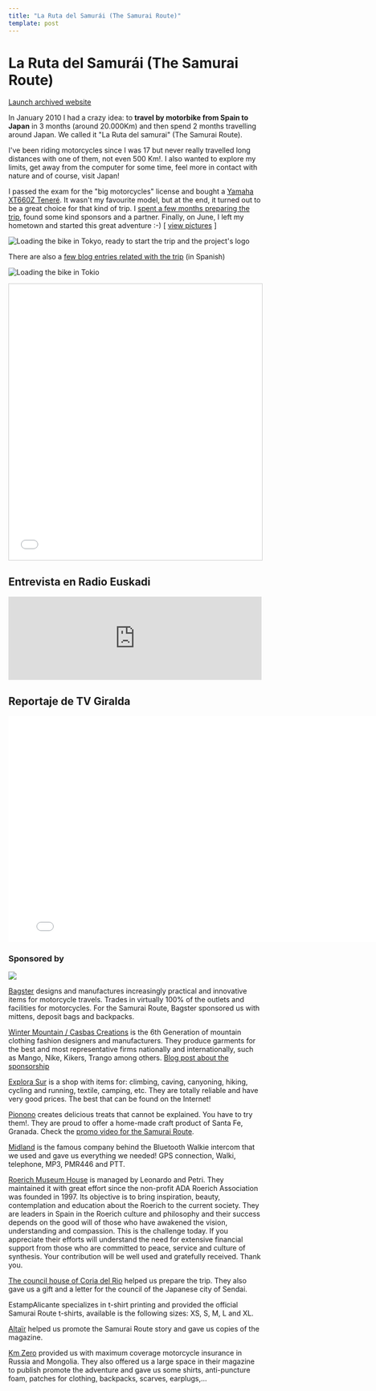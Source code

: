 ```yaml
---
title: "La Ruta del Samurái (The Samurai Route)"
template: post
---
```


# La Ruta del Samurái (The Samurai Route)

<p class="align-center">
<a class="btn" href="http://rutasamurai.herokuapp.com" target="_blank">Launch archived website</a>
</p>

In January 2010 I had a crazy idea: to **travel by motorbike from Spain to Japan** in 3 months (around 20.000Km) and then spend 2 months travelling around Japan. We called it "La Ruta del samurai" (The Samurai Route).

I've been riding motorcycles since I was 17 but never really travelled long distances with one of them, not even 500 Km!. I also wanted to explore my limits, get away from the computer for some time, feel more in contact with nature and of course, visit Japan!

I passed the exam for the "big motorcycles" license and bought a [Yamaha XT660Z Teneré](https://en.wikipedia.org/wiki/Yamaha_XT660Z_T%C3%A9n%C3%A9r%C3%A9). It wasn't my favourite model, but at the end, it turned out to be a great choice for that kind of trip. I [spent a few months preparing the trip](/category/samurai-route), found some kind sponsors and a partner. Finally, on June, I left my hometown and started this great adventure :-) [ <a href="https://www.facebook.com/rutasamurai/photos_stream?tab=photos_albums" target="_blank">view pictures</a> ]

![](/samurai-route/images/1.jpg "Loading the bike in Tokyo, ready to start the trip and the project's logo")

There are also a [few blog entries related with the trip](/category/samurai-route) (in Spanish)

![Loading the bike in Tokio](/samurai-route/images/ruta-samurai-loading-bike.jpg "Loading the bike in Tokyo")

<iframe frameborder="0" height="550" marginheight="0" marginwidth="0" scrolling="no" src="//maps.google.es/maps/ms?hl=es&ie=UTF8&t=h&msa=0&msid=109521630100610492151.00047cbcf9d4d2e0c9663&ll=45.58329,65.742188&spn=84.257979,149.414063&z=2&output=embed" style="border: 1px solid #CCCCCC;" width="100%"></iframe>

## Entrevista en Radio Euskadi

<iframe width="100%" height="166" scrolling="no" frameborder="no" allow="autoplay" src="https://w.soundcloud.com/player/?url=https%3A//api.soundcloud.com/tracks/564940968&color=%23080506&auto_play=false&hide_related=false&show_comments=true&show_user=true&show_reposts=false&show_teaser=true"></iframe>

## Reportaje de TV Giralda

<iframe allowfullscreen="allowfullscreen" frameborder="0" width="800" height="450" src="//www.youtube.com/embed/mDsD1S7m3_A?rel=0"></iframe>

### Sponsored by

![](/samurai-route/images/sponsors.jpg)

[Bagster](http://www.bagster.com/es/) designs and manufactures increasingly practical and innovative items for motorcycle travels. Trades in virtually 100% of the outlets and facilities for motorcycles. For the Samurai Route, Bagster sponsored us with mittens, deposit bags and backpacks.

[Winter Mountain / Casbas Creations](http://www.creacionescasbas.com/) is the 6th Generation of mountain clothing fashion designers and manufacturers. They produce garments for the best and most representative firms nationally and internationally, such as Mango, Nike, Kikers, Trango among others. [Blog post about the sponsorship](https://www.creacionescasbas.com/blog/patrocinadores-la-ruta-del-samurai/)

[Explora Sur](http://explorasur.com/) is a shop with items for: climbing, caving, canyoning, hiking, cycling and running, textile, camping, etc. They are totally reliable and have very good prices. The best that can be found on the Internet!

[Pionono](http://www.pionono.es/) creates delicious treats that cannot be explained. You have to try them!. They are proud to offer a home-made craft product of Santa Fe, Granada. Check the <a href="https://www.youtube.com/watch?v=So5_lX2Cgn4">promo video for the Samurai Route</a>.

[Midland](http://www.midland.es/) is the famous company behind the Bluetooth Walkie intercom that we used and gave us everything we needed! GPS connection, Walki, telephone, MP3, PMR446 and PTT.

[Roerich Museum House](http://shambala-roerich.com/) is managed by Leonardo and Petri. They maintained it with great effort since the non-profit ADA Roerich Association was founded in 1997. Its objective is to bring inspiration, beauty, contemplation and education about the Roerich to the current society. They are leaders in Spain in the Roerich culture and philosophy and their success depends on the good will of those who have awakened the vision, understanding and compassion. This is the challenge today. If you appreciate their efforts will understand the need for extensive financial support from those who are committed to peace, service and culture of synthesis. Your contribution will be well used and gratefully received. Thank you.

[The council house of Coria del Rio](http://www.ayto-coriadelrio.es/) helped us prepare the trip. They also gave us a gift and a letter for the council of the Japanese city of Sendai.

EstampAlicante specializes in t-shirt printing and provided the official Samurai Route t-shirts, available is the following sizes: XS, S, M, L and XL.

[Altaïr](http://www.altairblog.com/) helped us promote the Samurai Route story and gave us copies of the magazine.

[Km Zero](http://www.kmcero.es/) provided us with maximum coverage motorcycle insurance in Russia and Mongolia. They also offered us a large space in their magazine to publish promote the adventure and gave us some shirts, anti-puncture foam, patches for clothing, backpacks, scarves, earplugs,...
